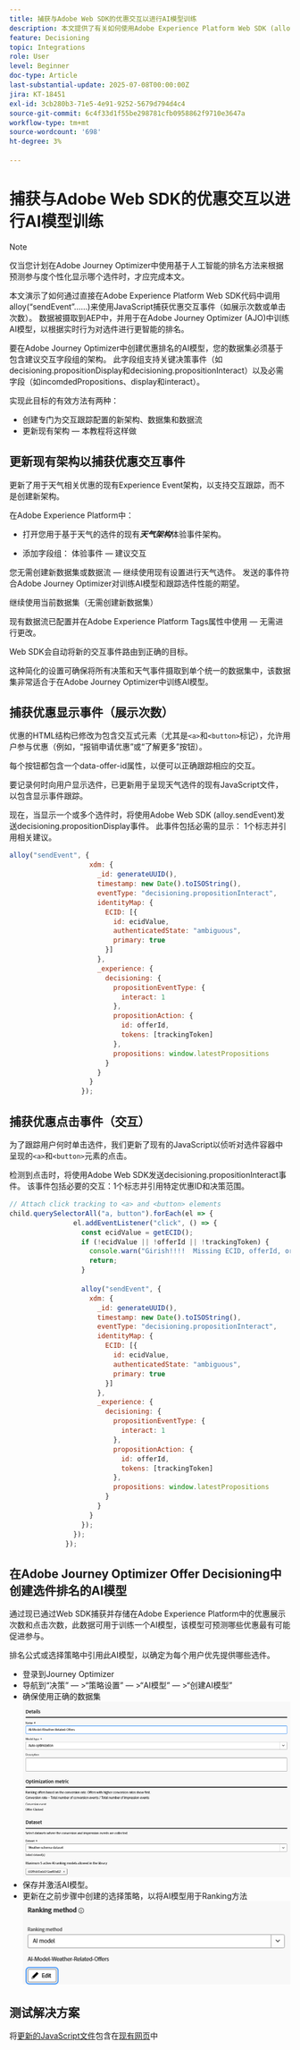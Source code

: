 ```yaml
---
title: 捕获与Adobe Web SDK的优惠交互以进行AI模型训练
description: 本文提供了有关如何使用Adobe Experience Platform Web SDK (alloy.js)捕获用户交互数据（例如优惠展示次数和点击次数）的指导。 这些数据可作为 Adobe Journey Optimizer（AJO）中 AI 模型训练的基础，帮助基于用户行为和上下文信号智能排序产品建议内容。
feature: Decisioning
topic: Integrations
role: User
level: Beginner
doc-type: Article
last-substantial-update: 2025-07-08T00:00:00Z
jira: KT-18451
exl-id: 3cb280b3-71e5-4e91-9252-5679d794d4c4
source-git-commit: 6c4f33d1f55be298781cfb0958862f9710e3647a
workflow-type: tm+mt
source-wordcount: '698'
ht-degree: 3%

---
```


# 捕获与Adobe Web SDK的优惠交互以进行AI模型训练

>[!NOTE]
>
> 仅当您计划在Adobe Journey Optimizer中使用基于人工智能的排名方法来根据预测参与度个性化显示哪个选件时，才应完成本文。



本文演示了如何通过直接在Adobe Experience Platform Web SDK代码中调用alloy(“sendEvent”……)来使用JavaScript捕获优惠交互事件（如展示次数或单击次数）。 数据被摄取到AEP中，并用于在Adobe Journey Optimizer (AJO)中训练AI模型，以根据实时行为对选件进行更智能的排名。

要在Adobe Journey Optimizer中创建优惠排名的AI模型，您的数据集必须基于包含建议交互字段组的架构。 此字段组支持关键决策事件（如decisioning.propositionDisplay和decisioning.propositionInteract）以及必需字段（如incomdedPropositions、display和interact）。

实现此目标的有效方法有两种：

- 创建专门为交互跟踪配置的新架构、数据集和数据流
- 更新现有架构 — 本教程将这样做



## 更新现有架构以捕获优惠交互事件

更新了用于天气相关优惠的现有Experience Event架构，以支持交互跟踪，而不是创建新架构。

在Adobe Experience Platform中：

- 打开您用于基于天气的选件的现有&#x200B;_&#x200B;**天气架构**&#x200B;_&#x200B;体验事件架构。

- 添加字段组：
体验事件 — 建议交互

您无需创建新数据集或数据流 — 继续使用现有设置进行天气选件。 发送的事件符合Adobe Journey Optimizer对训练AI模型和跟踪选件性能的期望。


继续使用当前数据集（无需创建新数据集）

现有数据流已配置并在Adobe Experience Platform Tags属性中使用 — 无需进行更改。

Web SDK会自动将新的交互事件路由到正确的目标。

这种简化的设置可确保将所有决策和天气事件摄取到单个统一的数据集中，该数据集非常适合于在Adobe Journey Optimizer中训练AI模型。


## 捕获优惠显示事件（展示次数）

优惠的HTML结构已修改为包含交互式元素（尤其是`<a>`和`<button>`标记），允许用户参与优惠（例如，“报销申请优惠”或“了解更多”按钮）。

每个按钮都包含一个data-offer-id属性，以便可以正确跟踪相应的交互。



要记录何时向用户显示选件，已更新用于呈现天气选件的现有JavaScript文件，以包含显示事件跟踪。

现在，当显示一个或多个选件时，将使用Adobe Web SDK (alloy.sendEvent)发送decisioning.propositionDisplay事件。 此事件包括必需的显示： 1个标志并引用相关建议。


```javascript
alloy("sendEvent", {
                    xdm: {
                      _id: generateUUID(),
                      timestamp: new Date().toISOString(),
                      eventType: "decisioning.propositionInteract",
                      identityMap: {
                        ECID: [{
                          id: ecidValue,
                          authenticatedState: "ambiguous",
                          primary: true
                        }]
                      },
                      _experience: {
                        decisioning: {
                          propositionEventType: {
                            interact: 1
                          },
                          propositionAction: {
                            id: offerId,
                            tokens: [trackingToken]
                          },
                          propositions: window.latestPropositions
                        }
                      }
                    }
                  });
```

## 捕获优惠点击事件（交互）

为了跟踪用户何时单击选件，我们更新了现有的JavaScript以侦听对选件容器中呈现的`<a>`和`<button>`元素的点击。

检测到点击时，将使用Adobe Web SDK发送decisioning.propositionInteract事件。 该事件包括必要的交互：1个标志并引用特定优惠ID和决策范围。

```javascript
// Attach click tracking to <a> and <button> elements
child.querySelectorAll("a, button").forEach(el => {
                el.addEventListener("click", () => {
                  const ecidValue = getECID();
                  if (!ecidValue || !offerId || !trackingToken) {
                    console.warn("Girish!!!!  Missing ECID, offerId, or trackingToken. Interaction event not sent.");
                    return;
                  }

                  alloy("sendEvent", {
                    xdm: {
                      _id: generateUUID(),
                      timestamp: new Date().toISOString(),
                      eventType: "decisioning.propositionInteract",
                      identityMap: {
                        ECID: [{
                          id: ecidValue,
                          authenticatedState: "ambiguous",
                          primary: true
                        }]
                      },
                      _experience: {
                        decisioning: {
                          propositionEventType: {
                            interact: 1
                          },
                          propositionAction: {
                            id: offerId,
                            tokens: [trackingToken]
                          },
                          propositions: window.latestPropositions
                        }
                      }
                    }
                  });
                });
              });
```

## 在Adobe Journey Optimizer Offer Decisioning中创建选件排名的AI模型

通过现已通过Web SDK捕获并存储在Adobe Experience Platform中的优惠展示次数和点击次数，此数据可用于训练一个AI模型，该模型可预测哪些优惠最有可能促进参与。

排名公式或选择策略中引用此AI模型，以确定为每个用户优先提供哪些选件。
- 登录到Journey Optimizer
- 导航到“决策” — >“策略设置” — >“AI模型” — >“创建AI模型”
- 确保使用正确的数据集
  ![ai-model](assets/ai-model.png)
- 保存并激活AI模型。
- 更新在之前步骤中创建的选择策略，以将AI模型用于Ranking方法
  ![update-selection-strategy](assets/update-selection-strategy.png)

## 测试解决方案

将[更新的JavaScript文件](assets/ai-model.js)包含在[现有网页](assets/weather-offers.html)中

